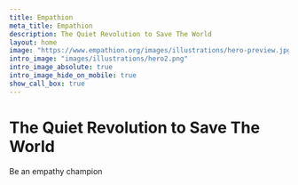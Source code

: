 ```yaml
---
title: Empathion
meta_title: Empathion
description: The Quiet Revolution to Save The World
layout: home
image: "https://www.empathion.org/images/illustrations/hero-preview.jpg"
intro_image: "images/illustrations/hero2.png"
intro_image_absolute: true
intro_image_hide_on_mobile: true
show_call_box: true
---
```


# The Quiet Revolution to Save The World
Be an empathy champion
